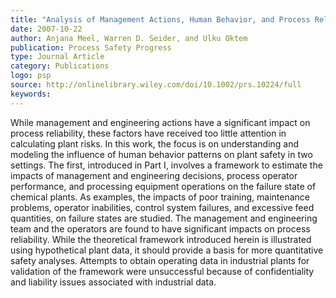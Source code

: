 ```yaml
---
title: "Analysis of Management Actions, Human Behavior, and Process Reliability in Chemical Plants. I. Impact of Management Actions"
date: 2007-10-22
author: Anjana Meel, Warren D. Seider, and Ulku Oktem
publication: Process Safety Progress
type: Journal Article
category: Publications
logo: psp
source: http://onlinelibrary.wiley.com/doi/10.1002/prs.10224/full
keywords:
---
```


While management and engineering actions have a significant impact on process reliability, these factors have received too little attention in calculating plant risks. In this work, the focus is on understanding and modeling the influence of human behavior patterns on plant safety in two settings. The first, introduced in Part I, involves a framework to estimate the impacts of management and engineering decisions, process operator performance, and processing equipment operations on the failure state of chemical plants. As examples, the impacts of poor training, maintenance problems, operator inabilities, control system failures, and excessive feed quantities, on failure states are studied. The management and engineering team and the operators are found to have significant impacts on process reliability. While the theoretical framework introduced herein is illustrated using hypothetical plant data, it should provide a basis for more quantitative safety analyses. Attempts to obtain operating data in industrial plants for validation of the framework were unsuccessful because of confidentiality and liability issues associated with industrial data.



